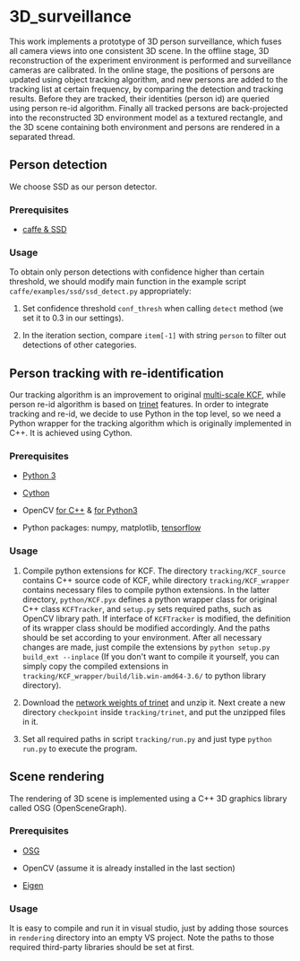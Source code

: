# 3D_surveillance
This work implements a prototype of 3D person surveillance, which fuses all camera views into one consistent 3D scene. In the offline stage, 3D reconstruction of the experiment environment is performed and surveillance cameras are calibrated. In the online stage, the positions of persons are updated using object tracking algorithm, and new persons are added to the tracking list at certain frequency, by comparing the detection and tracking results. Before they are tracked, their identities (person id) are queried using person re-id algorithm. Finally all tracked persons are back-projected into the reconstructed 3D environment model as a textured rectangle, and the 3D scene containing both environment and persons are rendered in a separated thread.

## Person detection
We choose SSD as our person detector.
### Prerequisites
* [caffe & SSD](https://github.com/weiliu89/caffe/tree/ssd)
### Usage
To obtain only person detections with confidence higher than certain threshold, we should modify main function in the example script `caffe/examples/ssd/ssd_detect.py` appropriately:
1. Set confidence threshold `conf_thresh` when calling `detect` method (we set it to 0.3 in our settings).

2. In the iteration section, compare `item[-1]` with string `person` to filter out detections of other categories.

## Person tracking with re-identification
Our tracking algorithm is an improvement to original [multi-scale KCF](https://github.com/joaofaro/KCFcpp), while person re-id algorithm is based on [trinet](https://github.com/VisualComputingInstitute/triplet-reid) features. In order to integrate tracking and re-id, we decide to use Python in the top level, so we need a Python wrapper for the tracking algorithm which is originally implemented in C++. It is achieved using Cython.
### Prerequisites
* [Python 3](https://www.python.org/downloads/)

* [Cython](http://docs.cython.org/en/latest/src/quickstart/install.html)

* OpenCV [for C++](https://opencv.org/releases.html) & [for Python3](https://stackoverflow.com/questions/46610689/how-to-import-cv2-in-python3)

* Python packages: numpy, matplotlib, [tensorflow](https://www.tensorflow.org/install/?hl=zh-cn)
### Usage
1. Compile python extensions for KCF. The directory `tracking/KCF_source` contains C++ source code of KCF, while directory `tracking/KCF_wrapper` contains necessary files to compile python extensions. In the latter directory, `python/KCF.pyx` defines a python wrapper class for original C++ class `KCFTracker`, and `setup.py` sets required paths, such as OpenCV library path. If interface of `KCFTracker` is modified, the definition of its wrapper class should be modified accordingly. And the paths should be set according to your environment. After all necessary changes are made, just compile the extensions by `python setup.py build_ext --inplace` (If you don't want to compile it yourself, you can simply copy the compiled extensions in `tracking/KCF_wrapper/build/lib.win-amd64-3.6/` to python library directory).

2. Download the [network weights of trinet](https://github.com/VisualComputingInstitute/triplet-reid/releases/tag/250eb1) and unzip it. Next create a new directory `checkpoint` inside `tracking/trinet`, and put the unzipped files in it.

3. Set all required paths in script `tracking/run.py` and just type `python run.py` to execute the program.

## Scene rendering
The rendering of 3D scene is implemented using a C++ 3D graphics library called OSG (OpenSceneGraph).
### Prerequisites
* [OSG](http://www.openscenegraph.org/index.php/documentation/platform-specifics/windows/37-visual-studio)

* OpenCV (assume it is already installed in the last section)

* [Eigen](http://eigen.tuxfamily.org/dox/GettingStarted.html)
### Usage
It is easy to compile and run it in visual studio, just by adding those sources in `rendering` directory into an empty VS project. Note the paths to those required third-party libraries should be set at first.
